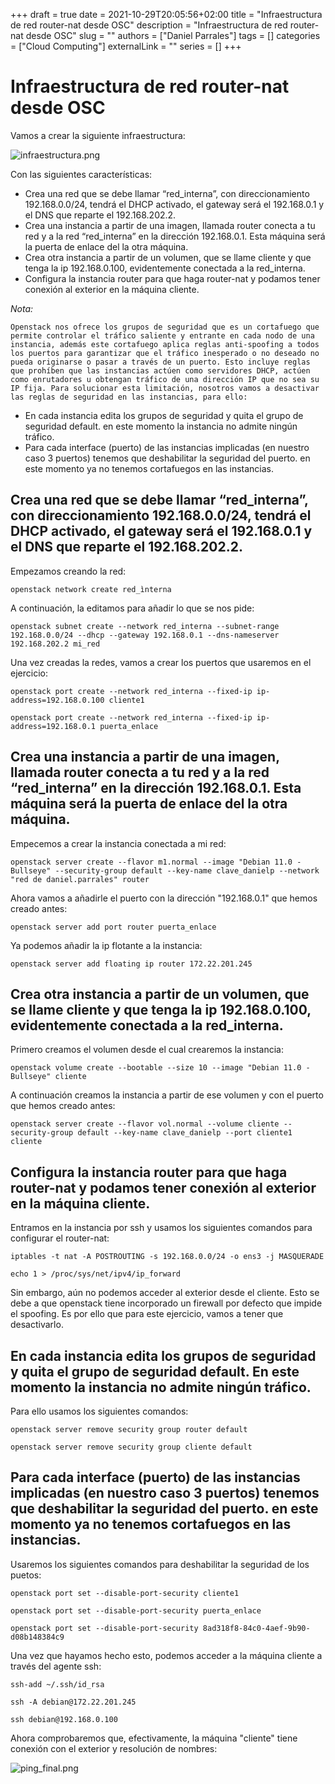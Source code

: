 +++ 
draft = true
date = 2021-10-29T20:05:56+02:00
title = "Infraestructura de red router-nat desde OSC"
description = "Infraestructura de red router-nat desde OSC"
slug = ""
authors = ["Daniel Parrales"]
tags = []
categories = ["Cloud Computing"]
externalLink = ""
series = []
+++

# Infraestructura de red router-nat desde OSC

Vamos a crear la siguiente infraestructura:

![infraestructura.png](/images/routernat_osc/infraestructura.png)

Con las siguientes características:

* Crea una red que se debe llamar “red_interna”, con direccionamiento 192.168.0.0/24, tendrá el DHCP activado, el gateway será el 192.168.0.1 y el DNS que reparte el 192.168.202.2.
* Crea una instancia a partir de una imagen, llamada router conecta a tu red y a la red “red_interna” en la dirección 192.168.0.1. Esta máquina será la puerta de enlace del la otra máquina.
* Crea otra instancia a partir de un volumen, que se llame cliente y que tenga la ip 192.168.0.100, evidentemente conectada a la red_interna.
* Configura la instancia router para que haga router-nat y podamos tener conexión al exterior en la máquina cliente.


*Nota:*
```
Openstack nos ofrece los grupos de seguridad que es un cortafuego que permite controlar el tráfico saliente y entrante en cada nodo de una instancia, además este cortafuego aplica reglas anti-spoofing a todos los puertos para garantizar que el tráfico inesperado o no deseado no pueda originarse o pasar a través de un puerto. Esto incluye reglas que prohíben que las instancias actúen como servidores DHCP, actúen como enrutadores u obtengan tráfico de una dirección IP que no sea su IP fija. Para solucionar esta limitación, nosotros vamos a desactivar las reglas de seguridad en las instancias, para ello:
```

* En cada instancia edita los grupos de seguridad y quita el grupo de seguridad default. en este momento la instancia no admite ningún tráfico.
* Para cada interface (puerto) de las instancias implicadas (en nuestro caso 3 puertos) tenemos que deshabilitar la seguridad del puerto. en este momento ya no tenemos cortafuegos en las instancias.


## Crea una red que se debe llamar “red_interna”, con direccionamiento 192.168.0.0/24, tendrá el DHCP activado, el gateway será el 192.168.0.1 y el DNS que reparte el 192.168.202.2.

Empezamos creando la red:

`
openstack network create red_ìnterna
`

A continuación, la editamos para añadir lo que se nos pide:

`
openstack subnet create --network red_interna --subnet-range 192.168.0.0/24 --dhcp --gateway 192.168.0.1 --dns-nameserver 192.168.202.2 mi_red
`

Una vez creadas la redes, vamos a crear los puertos que usaremos en el ejercicio:

```
openstack port create --network red_interna --fixed-ip ip-address=192.168.0.100 cliente1

openstack port create --network red_interna --fixed-ip ip-address=192.168.0.1 puerta_enlace
```


## Crea una instancia a partir de una imagen, llamada router conecta a tu red y a la red “red_interna” en la dirección 192.168.0.1. Esta máquina será la puerta de enlace del la otra máquina.

Empecemos a crear la instancia conectada a mi red:

```
openstack server create --flavor m1.normal --image "Debian 11.0 - Bullseye" --security-group default --key-name clave_danielp --network "red de daniel.parrales" router
```

Ahora vamos a añadirle el puerto con la dirección "192.168.0.1" que hemos creado antes:

`
openstack server add port router puerta_enlace
`

Ya podemos añadir la ip flotante a la instancia:

`
openstack server add floating ip router 172.22.201.245
`

## Crea otra instancia a partir de un volumen, que se llame cliente y que tenga la ip 192.168.0.100, evidentemente conectada a la red_interna.

Primero creamos el volumen desde el cual crearemos la instancia:

`
openstack volume create --bootable --size 10 --image "Debian 11.0 - Bullseye" cliente
`

A continuación creamos la instancia a partir de ese volumen y con el puerto que hemos creado antes:

`
openstack server create --flavor vol.normal --volume cliente --security-group default --key-name clave_danielp --port cliente1 cliente
`

## Configura la instancia router para que haga router-nat y podamos tener conexión al exterior en la máquina cliente.

Entramos en la instancia por ssh y usamos los siguientes comandos para configurar el router-nat:

```
iptables -t nat -A POSTROUTING -s 192.168.0.0/24 -o ens3 -j MASQUERADE

echo 1 > /proc/sys/net/ipv4/ip_forward
```

Sin embargo, aún no podemos acceder al exterior desde el cliente. Esto se debe a que openstack tiene incorporado un firewall por defecto que impide el spoofing. Es por ello que para este ejercicio, vamos a tener que desactivarlo.


## En cada instancia edita los grupos de seguridad y quita el grupo de seguridad default. En este momento la instancia no admite ningún tráfico.

Para ello usamos los siguientes comandos:

```
openstack server remove security group router default

openstack server remove security group cliente default
```

## Para cada interface (puerto) de las instancias implicadas (en nuestro caso 3 puertos) tenemos que deshabilitar la seguridad del puerto. en este momento ya no tenemos cortafuegos en las instancias.

Usaremos los siguientes comandos para deshabilitar la seguridad de los puetos:

```
openstack port set --disable-port-security cliente1

openstack port set --disable-port-security puerta_enlace

openstack port set --disable-port-security 8ad318f8-84c0-4aef-9b90-d08b148384c9
```

Una vez que hayamos hecho esto, podemos acceder a la máquina cliente a través del agente ssh:

```
ssh-add ~/.ssh/id_rsa

ssh -A debian@172.22.201.245

ssh debian@192.168.0.100
```

Ahora comprobaremos que, efectivamente, la máquina "cliente" tiene conexión con el exterior y resolución de nombres:

![ping_final.png](/images/routernat_osc/ping_final.png)
